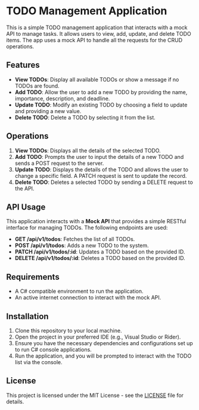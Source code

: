 
# TODO Management Application

This is a simple TODO management application that interacts with a mock API to manage tasks. It allows users to view, add, update, and delete TODO items. The app uses a mock API to handle all the requests for the CRUD operations.

## Features
- **View TODOs**: Display all available TODOs or show a message if no TODOs are found.
- **Add TODO**: Allow the user to add a new TODO by providing the name, importance, description, and deadline.
- **Update TODO**: Modify an existing TODO by choosing a field to update and providing a new value.
- **Delete TODO**: Delete a TODO by selecting it from the list.

## Operations
1. **View TODOs**: Displays all the details of the selected TODO.
2. **Add TODO**: Prompts the user to input the details of a new TODO and sends a POST request to the server.
3. **Update TODO**: Displays the details of the TODO and allows the user to change a specific field. A PATCH request is sent to update the record.
4. **Delete TODO**: Deletes a selected TODO by sending a DELETE request to the API.

## API Usage
This application interacts with a **Mock API** that provides a simple RESTful interface for managing TODOs. The following endpoints are used:

- **GET /api/v1/todos**: Fetches the list of all TODOs.
- **POST /api/v1/todos**: Adds a new TODO to the system.
- **PATCH /api/v1/todos/:id**: Updates a TODO based on the provided ID.
- **DELETE /api/v1/todos/:id**: Deletes a TODO based on the provided ID.

## Requirements
- A C# compatible environment to run the application.
- An active internet connection to interact with the mock API.

## Installation
1. Clone this repository to your local machine.
2. Open the project in your preferred IDE (e.g., Visual Studio or Rider).
3. Ensure you have the necessary dependencies and configurations set up to run C# console applications.
4. Run the application, and you will be prompted to interact with the TODO list via the console.

## License
This project is licensed under the MIT License - see the [LICENSE](LICENSE) file for details.
